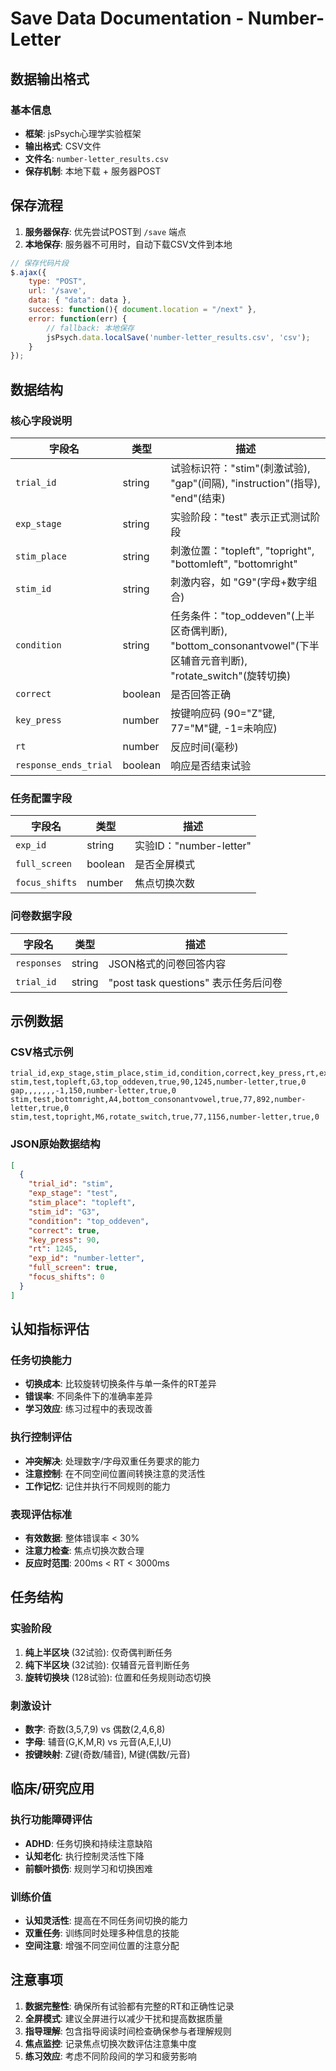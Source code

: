 # Save Data Documentation - Number-Letter

## 数据输出格式

### 基本信息
- **框架**: jsPsych心理学实验框架  
- **输出格式**: CSV文件
- **文件名**: `number-letter_results.csv`
- **保存机制**: 本地下载 + 服务器POST

## 保存流程

1. **服务器保存**: 优先尝试POST到 `/save` 端点
2. **本地保存**: 服务器不可用时，自动下载CSV文件到本地

```javascript
// 保存代码片段
$.ajax({
    type: "POST",
    url: '/save',
    data: { "data": data },
    success: function(){ document.location = "/next" },
    error: function(err) {
        // fallback: 本地保存
        jsPsych.data.localSave('number-letter_results.csv', 'csv');
    }
});
```

## 数据结构

### 核心字段说明

| 字段名 | 类型 | 描述 |
|--------|------|------|
| `trial_id` | string | 试验标识符："stim"(刺激试验), "gap"(间隔), "instruction"(指导), "end"(结束) |
| `exp_stage` | string | 实验阶段："test" 表示正式测试阶段 |
| `stim_place` | string | 刺激位置："topleft", "topright", "bottomleft", "bottomright" |
| `stim_id` | string | 刺激内容，如 "G9"(字母+数字组合) |
| `condition` | string | 任务条件："top_oddeven"(上半区奇偶判断), "bottom_consonantvowel"(下半区辅音元音判断), "rotate_switch"(旋转切换) |
| `correct` | boolean | 是否回答正确 |
| `key_press` | number | 按键响应码 (90="Z"键, 77="M"键, -1=未响应) |
| `rt` | number | 反应时间(毫秒) |
| `response_ends_trial` | boolean | 响应是否结束试验 |

### 任务配置字段

| 字段名 | 类型 | 描述 |
|--------|------|------|
| `exp_id` | string | 实验ID："number-letter" |
| `full_screen` | boolean | 是否全屏模式 |
| `focus_shifts` | number | 焦点切换次数 |

### 问卷数据字段

| 字段名 | 类型 | 描述 |
|--------|------|------|
| `responses` | string | JSON格式的问卷回答内容 |
| `trial_id` | string | "post task questions" 表示任务后问卷 |

## 示例数据

### CSV格式示例

```csv
trial_id,exp_stage,stim_place,stim_id,condition,correct,key_press,rt,exp_id,full_screen,focus_shifts
stim,test,topleft,G3,top_oddeven,true,90,1245,number-letter,true,0
gap,,,,,,,-1,150,number-letter,true,0
stim,test,bottomright,A4,bottom_consonantvowel,true,77,892,number-letter,true,0
stim,test,topright,M6,rotate_switch,true,77,1156,number-letter,true,0
```

### JSON原始数据结构

```json
[
  {
    "trial_id": "stim",
    "exp_stage": "test",
    "stim_place": "topleft",
    "stim_id": "G3",
    "condition": "top_oddeven",
    "correct": true,
    "key_press": 90,
    "rt": 1245,
    "exp_id": "number-letter",
    "full_screen": true,
    "focus_shifts": 0
  }
]
```

## 认知指标评估

### 任务切换能力
- **切换成本**: 比较旋转切换条件与单一条件的RT差异
- **错误率**: 不同条件下的准确率差异
- **学习效应**: 练习过程中的表现改善

### 执行控制评估
- **冲突解决**: 处理数字/字母双重任务要求的能力
- **注意控制**: 在不同空间位置间转换注意的灵活性
- **工作记忆**: 记住并执行不同规则的能力

### 表现评估标准
- **有效数据**: 整体错误率 < 30%
- **注意力检查**: 焦点切换次数合理
- **反应时范围**: 200ms < RT < 3000ms

## 任务结构

### 实验阶段
1. **纯上半区块** (32试验): 仅奇偶判断任务
2. **纯下半区块** (32试验): 仅辅音元音判断任务  
3. **旋转切换块** (128试验): 位置和任务规则动态切换

### 刺激设计
- **数字**: 奇数(3,5,7,9) vs 偶数(2,4,6,8)
- **字母**: 辅音(G,K,M,R) vs 元音(A,E,I,U)
- **按键映射**: Z键(奇数/辅音), M键(偶数/元音)

## 临床/研究应用

### 执行功能障碍评估
- **ADHD**: 任务切换和持续注意缺陷
- **认知老化**: 执行控制灵活性下降  
- **前额叶损伤**: 规则学习和切换困难

### 训练价值
- **认知灵活性**: 提高在不同任务间切换的能力
- **双重任务**: 训练同时处理多种信息的技能
- **空间注意**: 增强不同空间位置的注意分配

## 注意事项

1. **数据完整性**: 确保所有试验都有完整的RT和正确性记录
2. **全屏模式**: 建议全屏进行以减少干扰和提高数据质量
3. **指导理解**: 包含指导阅读时间检查确保参与者理解规则
4. **焦点监控**: 记录焦点切换次数评估注意集中度
5. **练习效应**: 考虑不同阶段间的学习和疲劳影响